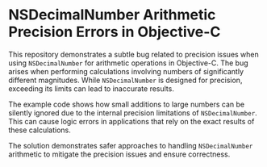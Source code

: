 # NSDecimalNumber Arithmetic Precision Errors in Objective-C

This repository demonstrates a subtle bug related to precision issues when using `NSDecimalNumber` for arithmetic operations in Objective-C.  The bug arises when performing calculations involving numbers of significantly different magnitudes.  While `NSDecimalNumber` is designed for precision, exceeding its limits can lead to inaccurate results.

The example code shows how small additions to large numbers can be silently ignored due to the internal precision limitations of `NSDecimalNumber`. This can cause logic errors in applications that rely on the exact results of these calculations.

The solution demonstrates safer approaches to handling `NSDecimalNumber` arithmetic to mitigate the precision issues and ensure correctness.